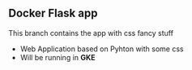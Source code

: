 ## Docker Flask app ##

This branch contains the app with css fancy stuff

- Web Application based on Pyhton with some css
- Will be running in __GKE__

